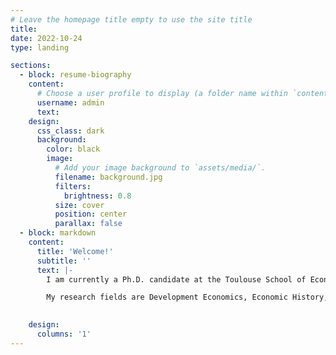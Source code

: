 ```yaml
---
# Leave the homepage title empty to use the site title
title:
date: 2022-10-24
type: landing

sections:
  - block: resume-biography
    content:
      # Choose a user profile to display (a folder name within `content/authors/`)
      username: admin
      text:
    design:
      css_class: dark
      background:
        color: black
        image:
          # Add your image background to `assets/media/`.
          filename: background.jpg
          filters:
            brightness: 0.8
          size: cover
          position: center
          parallax: false
  - block: markdown
    content:
      title: 'Welcome!'
      subtitle: ''
      text: |-
        I am currently a Ph.D. candidate at the Toulouse School of Economics. I apply empirical tools to understand the determinants of individual beliefs and behaviors. I will join the Kellogg School of Management at Northwestern University as a Postdoc in 2025-26 AY.

        My research fields are Development Economics, Economic History, and Political Economy. In one of my ongoing works, I identify and compare both horizontal transmission and vertical transmission of son preference using natural experiments, historical archives, and population censuses.
        

    design:
      columns: '1'
---
```

